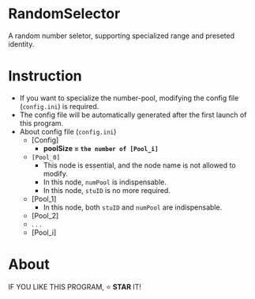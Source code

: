 # RandomSelector
A random number seletor, supporting specialized range and preseted identity.


# Instruction
- If you want to specialize the number-pool, modifying the config file (`config.ini`)  is required.
- The config file will be automatically generated after the first launch of this program.
- About config file (`config.ini`)
  - [Config]
    - **poolSize = `the number of [Pool_i]`**
  - `[Pool_0]`
    - This node is essential, and the node name is not allowed to modify. 
    - In this node, `numPool` is indispensable.
    - In this node, `stuID` is no more required.
  - [Pool_1]
    - In this node, both `stuID` and `numPool` are indispensable.
  - [Pool_2]
  - . . . 
  - [Pool_i]
  

# About
 IF YOU LIKE THIS PROGRAM, :star: **STAR** IT!
    